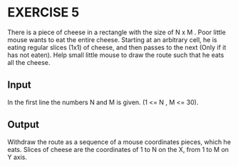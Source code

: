 # EXERCISE 5 

There is a piece of cheese in a rectangle with the size of N x M . Poor little mouse wants to eat the
entire cheese. Starting at an arbitrary cell, he is eating regular slices (1x1) of cheese, and then passes
to the next (Only if it has not eaten). Help small little mouse to draw the route such that he eats all
the cheese.

## Input
In the first line the numbers N and M is given. (1 <= N , M <= 30).

## Output
Withdraw the route as a sequence of a mouse coordinates pieces, which he eats. Slices of cheese are
the coordinates of 1 to N on the X, from 1 to M on Y axis.
